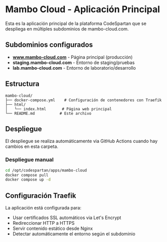 # Mambo Cloud - Aplicación Principal

Esta es la aplicación principal de la plataforma CodeSpartan que se despliega en múltiples subdominios de mambo-cloud.com.

## Subdominios configurados

- **www.mambo-cloud.com** - Página principal (producción)
- **staging.mambo-cloud.com** - Entorno de staging/pruebas
- **lab.mambo-cloud.com** - Entorno de laboratorio/desarrollo

## Estructura

```
mambo-cloud/
├── docker-compose.yml    # Configuración de contenedores con Traefik
├── html/
│   └── index.html       # Página web principal
└── README.md           # Este archivo
```

## Despliegue

El despliegue se realiza automáticamente via GitHub Actions cuando hay cambios en esta carpeta.

### Despliegue manual

```bash
cd /opt/codespartan/apps/mambo-cloud
docker compose pull
docker compose up -d
```

## Configuración Traefik

La aplicación está configurada para:
- Usar certificados SSL automáticos via Let's Encrypt
- Redireccionar HTTP a HTTPS
- Servir contenido estático desde Nginx
- Detectar automáticamente el entorno según el subdominio
